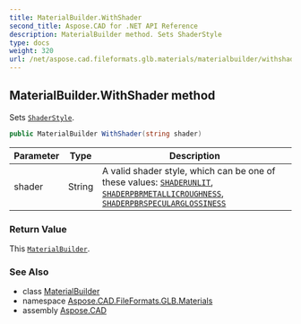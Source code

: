 ```yaml
---
title: MaterialBuilder.WithShader
second_title: Aspose.CAD for .NET API Reference
description: MaterialBuilder method. Sets ShaderStyle
type: docs
weight: 320
url: /net/aspose.cad.fileformats.glb.materials/materialbuilder/withshader/
---
```

## MaterialBuilder.WithShader method

Sets [`ShaderStyle`](../shaderstyle/).

```csharp
public MaterialBuilder WithShader(string shader)
```

| Parameter | Type | Description |
| --- | --- | --- |
| shader | String | A valid shader style, which can be one of these values: [`SHADERUNLIT`](../shaderunlit/), [`SHADERPBRMETALLICROUGHNESS`](../shaderpbrmetallicroughness/), [`SHADERPBRSPECULARGLOSSINESS`](../shaderpbrspecularglossiness/) |

### Return Value

This [`MaterialBuilder`](../).

### See Also

* class [MaterialBuilder](../)
* namespace [Aspose.CAD.FileFormats.GLB.Materials](../../materialbuilder/)
* assembly [Aspose.CAD](../../../)



